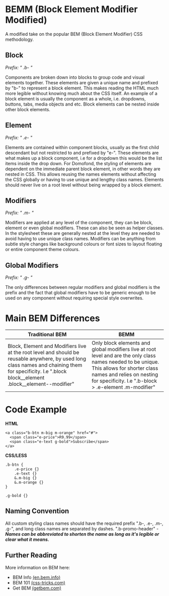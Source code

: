 # BEMM (Block Element Modifier Modified)
A modified take on the popular BEM (Block Element Modifier) CSS methodology.

## Block 
**Prefix: " .b-* "*

Components are broken down into blocks to group code and visual elements together. These elements are given a unique name and prefixed by "b-" to represent a block element. This makes reading the HTML much more legible without knowing much about the CSS itself. An example of a block element is usually the component as a whole, i.e. dropdowns, buttons, tabs, media objects and etc. Block elements can be nested inside other block elements.

## Element 
**Prefix: " .e-* "*

Elements are contained within component blocks, usually as the first child descendant but not restricted to and prefixed by "e-". These elements are what makes up a block component, i.e for a dropdown this would be the list items inside the drop down. For Domofond, the styling of elements are dependent on the immediate parent block element, in other words they are nested in CSS. This allows reusing the names elements without affecting the CSS globally or having to use unique and lengthy class names. Elements should never live on a root level without being wrapped by a block element.

## Modifiers 
**Prefix: " .m-* "*

Modifiers are applied at any level of the component, they can be block, element or even global modifiers. These can also be seen as helper classes. In the stylesheet these are generally nested at the level they are needed to avoid having to use unique class names. Modifiers can be anything from subtle style changes like background colours or font sizes to layout floating or entire component theme colours.

## Global Modifiers 
**Prefix: " .g-* "*

The only differences between regular modifiers and global modifiers is the prefix and the fact that global modifiers have to be generic enough to be used on any component without requiring special style overwrites.


# Main BEM Differences 
Traditional BEM | BEMM
--------------- | ----
Block, Element and Modifiers live at the root level and should be reusable anywhere, by used long class names and chaining them for specificity. I.e ".block block__element .block__element--modifier" | Only block elements and global modifiers live at root level and are the only class names needed to be unique. This allows for shorter class names and relies on nesting for specificity. I.e ".b-block > .e-element .m-modifier"


# Code Example 
**HTML**
```
<a class="b-btn m-big m-orange" href="#">
  <span class="e-price">R9.99</span>
  <span class="e-text g-bold">Subscribe</span>
</a>
```

**CSS/LESS**
```
.b-btn {
    .e-price {}
    .e-text {}
    &.m-big {}
    &.m-orange {}
}

.g-bold {}
```

## Naming Convention 
All custom styling class names should have the required prefix ".b-, .e-, .m-, .g-", and long class names are separated by dashes.
".b-promo-header" - ***Names can be abbreviated to shorten the name as long as it's legible or clear what it means.***

## Further Reading 
More information on BEM here:
- BEM Info [(en.bem.info)](https://en.bem.info)
- BEM 101 [(css-tricks.com)](https://css-tricks.com)
- Get BEM [(getbem.com)](http://getbem.com)

